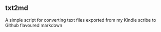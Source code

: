 ## txt2md

A simple script for converting text files exported from my Kindle scribe to Github flavoured markdown
